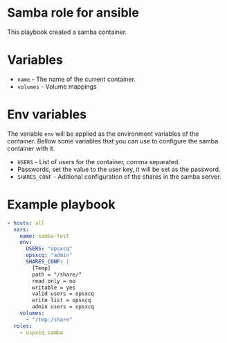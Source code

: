 # Samba role for ansible

This playbook created a samba container.

# Variables

- `name` - The name of the current container.
- `volumes` - Volume mappings

# Env variables

The variable `env` will be applied as the environment variables of the
container. Bellow some variables that you can use to configure the samba
container with it.

- `USERS` - List of users for the container, comma separated.
- Passwords, set the value to the user key, it will be set as the password.
- `SHARES_CONF` - Aditional configuration of the shares in the samba server.


# Example playbook

```yaml
- hosts: all
  vars:
    name: samba-test
    env:
      USERS: "opsxcq"
      opsxcq: "admin"
      SHARES_CONF: |
        [Temp]
        path = "/share/"
        read only = no
        writable = yes
        valid users = opsxcq
        write list = opsxcq
        admin users = opsxcq
    volumes:
      - "/tmp:/share"
  roles:
    - ospxcq.samba
```
